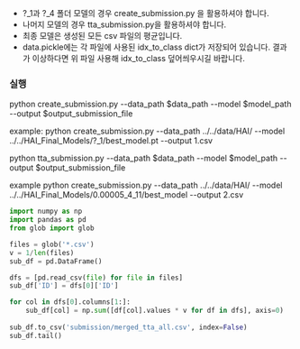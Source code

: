 - ?_1과 ?_4 폴더 모델의 경우 create_submission.py 을 활용하셔야 합니다.
- 나머지 모델의 경우 tta_submission.py을 활용하셔야 합니다.
- 최종 모델은 생성된 모든 csv 파일의 평균입니다.
- data.pickle에는 각 파일에 사용된 idx_to_class dict가 저장되어 있습니다. 결과가 이상하다면 위 파일 사용해 idx_to_class 덮어씌우시길 바랍니다.

### 실행
python create_submission.py --data_path $data_path --model $model_path --output $output_submission_file

example: python create_submission.py --data_path ../../data/HAI/ --model ../../HAI_Final_Models/\?_1/best_model.pt --output 1.csv

python tta_submission.py --data_path $data_path --model $model_path --output $output_submission_file

example python create_submission.py --data_path ../../data/HAI/ --model ../../HAI_Final_Models/0.00005_4_11/best_model --output 2.csv

```python
import numpy as np
import pandas as pd
from glob import glob

files = glob('*.csv')
v = 1/len(files)
sub_df = pd.DataFrame()

dfs = [pd.read_csv(file) for file in files]
sub_df['ID'] = dfs[0]['ID']

for col in dfs[0].columns[1:]:
    sub_df[col] = np.sum([df[col].values * v for df in dfs], axis=0)
    
sub_df.to_csv('submission/merged_tta_all.csv', index=False)
sub_df.tail()
```
